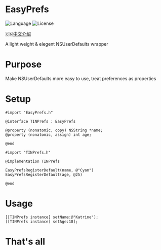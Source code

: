 # EasyPrefs
![Language](https://img.shields.io/badge/language-objc-orange.svg)
![License](https://img.shields.io/badge/license-MIT-blue.svg)

🇨🇳[中文介绍](https://github.com/cyanzhong/EasyPrefs/blob/master/README_CN.md)

A light weight & elegent NSUserDefaults wrapper

# Purpose
Make NSUserDefaults more easy to use, treat preferences as properties

# Setup
```objc
#import "EasyPrefs.h"

@interface TINPrefs : EasyPrefs

@property (nonatomic, copy) NSString *name;
@property (nonatomic, assign) int age;

@end

#import "TINPrefs.h"

@implementation TINPrefs

EasyPrefsRegisterDefault(name, @"Cyan")
EasyPrefsRegisterDefault(age, @25)

@end
```

# Usage
```objc
[[TINPrefs instance] setName:@"Katrine"];
[[TINPrefs instance] setAge:18];
```

# That's all
